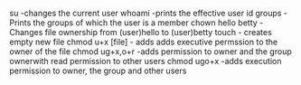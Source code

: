 su -changes the current user
whoami -prints the effective user id
groups -Prints the groups of which the user is a member
chown hello betty -Changes file ownership from (user)hello to (user)betty
touch - creates empty new file
chmod u+x [file] - adds adds executive permssion to the owner of the file
chmod ug+x,o+r -adds permission to owner and the group ownerwith read permission to other users
chmod ugo+x -adds execution permission to owner, the group and other users

